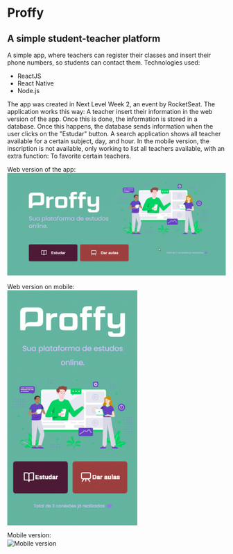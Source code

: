 # Proffy
## A simple student-teacher platform
 A simple app, where teachers can register their classes and insert their phone numbers, so students can contact them. Technologies used:

- ReactJS
- React Native
- Node.js

The app was created in Next Level Week 2, an event by RocketSeat.
The application works this way: A teacher insert their information in the web version of the app. Once this is done, the information is stored in a database. Once this happens, the database sends information when the user clicks on the "Estudar" button. A search application shows all teacher available for a certain subject, day, and hour. In the mobile version, the inscription is not available, only working to list all teachers available, with an extra function: To favorite certain teachers.

Web version of the app:<br />
![Web app](demo/NLW2-W.gif)

Web version on mobile:<br />
<img align="center" src="demo/NLW2-WM.gif" alt="Mobile web version" width="300"/>

Mobile version:<br />
<img align="center" src="demo/NLW2-M.gif" alt="Mobile version" width="300"/>